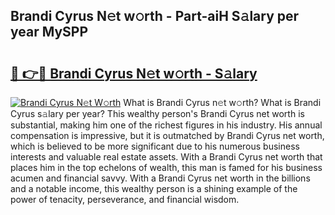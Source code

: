 ## Brandi Cyrus N𝚎t w𝚘rth - Part-aiH S𝚊lary per year MySPP

# <h2><a href="http://gc05gl.nevu.top/?p=Brandi+Cyrus">🔗 👉🔴 Brandi Cyrus N𝚎t w𝚘rth - S𝚊lary</a></h2>

[![Brandi Cyrus N𝚎t W𝚘rth](https://i.imgur.com/Oavwk0R.jpeg)](http://gc05gl.nevu.top/?p=Brandi+Cyrus)
What is Brandi Cyrus n𝚎t w𝚘rth? What is Brandi Cyrus s𝚊lary per year?
This wealthy person's Brandi Cyrus net worth is substantial, making him one of the richest figures in his industry. His annual compensation is impressive, but it is outmatched by Brandi Cyrus net worth, which is believed to be more significant due to his numerous business interests and valuable real estate assets. With a Brandi Cyrus net worth that places him in the top echelons of wealth, this man is famed for his business acumen and financial savvy. With a Brandi Cyrus net worth in the billions and a notable income, this wealthy person is a shining example of the power of tenacity, perseverance, and financial wisdom.
